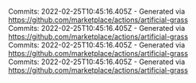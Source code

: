 Commits: 2022-02-25T10:45:16.405Z - Generated via https://github.com/marketplace/actions/artificial-grass
<br>
Commits: 2022-02-25T10:45:16.405Z - Generated via https://github.com/marketplace/actions/artificial-grass
<br>
Commits: 2022-02-25T10:45:16.405Z - Generated via https://github.com/marketplace/actions/artificial-grass
<br>
Commits: 2022-02-25T10:45:16.405Z - Generated via https://github.com/marketplace/actions/artificial-grass
<br>
